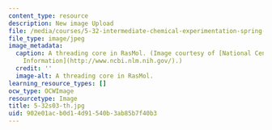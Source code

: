 ```yaml
---
content_type: resource
description: New image Upload
file: /media/courses/5-32-intermediate-chemical-experimentation-spring-2003/902e01acb0d14d91540b3ab85b7f40b3_5-32s03-th.jpg
file_type: image/jpeg
image_metadata:
  caption: A threading core in RasMol. (Image courtesy of [National Center for Biotechnology
    Information](http://www.ncbi.nlm.nih.gov/).)
  credit: ''
  image-alt: A threading core in RasMol.
learning_resource_types: []
ocw_type: OCWImage
resourcetype: Image
title: 5-32s03-th.jpg
uid: 902e01ac-b0d1-4d91-540b-3ab85b7f40b3
---
```

